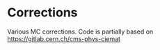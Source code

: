 # Corrections

Various MC corrections.
Code is partially based on https://gitlab.cern.ch/cms-phys-ciemat